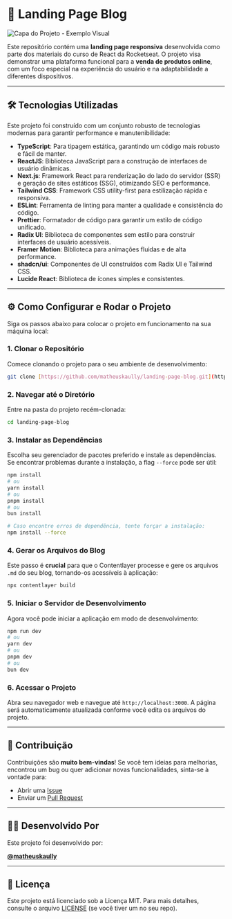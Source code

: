 # 🚀 Landing Page Blog

![Capa do Projeto - Exemplo Visual](https://via.placeholder.com/1200x600?text=Sua+Imagem+de+Capa+Aqui)

Este repositório contém uma **landing page responsiva** desenvolvida como parte dos materiais do curso de React da Rocketseat. O projeto visa demonstrar uma plataforma funcional para a **venda de produtos online**, com um foco especial na experiência do usuário e na adaptabilidade a diferentes dispositivos.

---

## 🛠️ Tecnologias Utilizadas

Este projeto foi construído com um conjunto robusto de tecnologias modernas para garantir performance e manutenibilidade:

* **TypeScript**: Para tipagem estática, garantindo um código mais robusto e fácil de manter.
* **ReactJS**: Biblioteca JavaScript para a construção de interfaces de usuário dinâmicas.
* **Next.js**: Framework React para renderização do lado do servidor (SSR) e geração de sites estáticos (SSG), otimizando SEO e performance.
* **Tailwind CSS**: Framework CSS utility-first para estilização rápida e responsiva.
* **ESLint**: Ferramenta de linting para manter a qualidade e consistência do código.
* **Prettier**: Formatador de código para garantir um estilo de código unificado.
* **Radix UI**: Biblioteca de componentes sem estilo para construir interfaces de usuário acessíveis.
* **Framer Motion**: Biblioteca para animações fluidas e de alta performance.
* **shadcn/ui**: Componentes de UI construídos com Radix UI e Tailwind CSS.
* **Lucide React**: Biblioteca de ícones simples e consistentes.

---

## ⚙️ Como Configurar e Rodar o Projeto

Siga os passos abaixo para colocar o projeto em funcionamento na sua máquina local:

### 1. Clonar o Repositório

Comece clonando o projeto para o seu ambiente de desenvolvimento:

```bash
git clone [https://github.com/matheuskaully/landing-page-blog.git](https://github.com/matheuskaully/landing-page-blog.git)
````

### 2\. Navegar até o Diretório

Entre na pasta do projeto recém-clonada:

```bash
cd landing-page-blog
```

### 3\. Instalar as Dependências

Escolha seu gerenciador de pacotes preferido e instale as dependências. Se encontrar problemas durante a instalação, a flag `--force` pode ser útil:

```bash
npm install
# ou
yarn install
# ou
pnpm install
# ou
bun install

# Caso encontre erros de dependência, tente forçar a instalação:
npm install --force
```

### 4\. Gerar os Arquivos do Blog

Este passo é **crucial** para que o Contentlayer processe e gere os arquivos `.md` do seu blog, tornando-os acessíveis à aplicação:

```bash
npx contentlayer build
```

### 5\. Iniciar o Servidor de Desenvolvimento

Agora você pode iniciar a aplicação em modo de desenvolvimento:

```bash
npm run dev
# ou
yarn dev
# ou
pnpm dev
# ou
bun dev
```

### 6\. Acessar o Projeto

Abra seu navegador web e navegue até `http://localhost:3000`. A página será automaticamente atualizada conforme você edita os arquivos do projeto.

-----

## 🤝 Contribuição

Contribuições são **muito bem-vindas**\! Se você tem ideias para melhorias, encontrou um bug ou quer adicionar novas funcionalidades, sinta-se à vontade para:

  * Abrir uma [Issue](https://www.google.com/search?q=https://github.com/matheuskaully/landing-page-blog/issues)
  * Enviar um [Pull Request](https://www.google.com/search?q=https://github.com/matheuskaully/landing-page-blog/pulls)

-----

## 👨‍💻 Desenvolvido Por

Este projeto foi desenvolvido por:

**[@matheuskaully](https://github.com/matheuskaully)**

-----

## 📜 Licença

Este projeto está licenciado sob a Licença MIT. Para mais detalhes, consulte o arquivo [LICENSE](https://www.google.com/search?q=LICENSE) (se você tiver um no seu repo).
